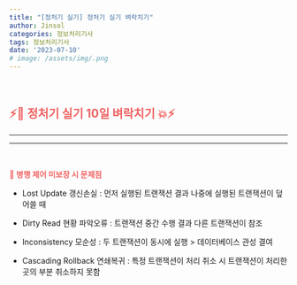 ```yaml
---
title: "[정처기 실기] 정처기 실기 벼락치기"
author: Jinsol
categories: 정보처리기사
tags: 정보처리기사
date: '2023-07-10'
# image: /assets/img/.png
---
```


<br>

## <span style="color:#EF6262">**⚡🤪 정처기 실기 10일 벼락치기 💥⚡**</span>
<hr>
<hr>
<br>

<span style="color:#EF6262">**💢 병행 제어 미보장 시 문제점**</span>

- Lost Update 갱신손실 : 먼저 실행된 트랜잭션 결과 나중에 실행된 트랜잭션이 덮어쓸 때

- Dirty Read 현황 파악오류 : 트랜잭션 중간 수행 결과 다른 트랜잭션이 참조

- Inconsistency 모순성 : 두 트랜잭션이 동시에 실행 > 데이터베이스 관성 결여

- Cascading Rollback 연쇄복귀 : 특정 트랜잭션이 처리 취소 시 트랜잭션이 처리한 곳의 부분 취소하지 못함
